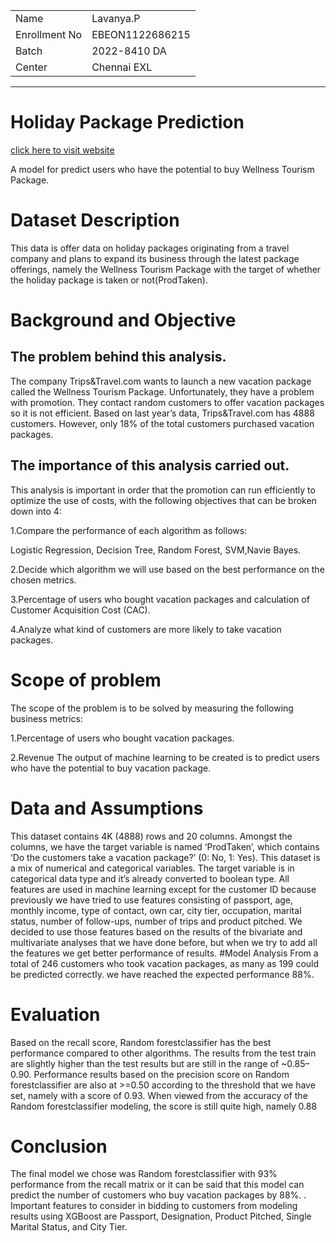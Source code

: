 <table align="center">
  <tr>
    <td>Name</td>
    <td>Lavanya.P</td>
  </tr>
  <tr>
    <td>Enrollment No</td>
    <td>EBEON1122686215</td>
  </tr>
  <tr>
    <td>Batch</td>
    <td>2022-8410 DA</td>
  </tr>
  <tr>
    <td>Center</td>
    <td>Chennai EXL</td>
  </tr>
 </table>
 <hr>
<h1 align="left">Holiday Package Prediction</h1>
<p align=left>
  <a href="https://github.com/lava0212/Edubridge_Exl_DA_Project/">click here to visit website</a>
</p>
  
A model for predict users who have the potential to buy Wellness Tourism Package.
  
# Dataset Description
This data is offer data on holiday packages originating from a travel company and plans to expand its business through the latest package offerings, namely the Wellness Tourism Package with the target of whether the holiday package is taken or not(ProdTaken).
# Background and Objective
## The problem behind this analysis.
The company Trips&Travel.com wants to launch a new vacation package called the Wellness Tourism Package. Unfortunately, they have a problem with promotion. They contact random customers to offer vacation packages so it is not efficient. Based on last year’s data, Trips&Travel.com has 4888 customers. However, only 18% of the total customers purchased vacation packages.
## The importance of this analysis carried out.
This analysis is important in order that the promotion can run efficiently to optimize the use of costs, with the following objectives that can be broken down into 4:

1.Compare the performance of each algorithm as follows:

Logistic Regression, Decision Tree, Random Forest, SVM,Navie Bayes.

2.Decide which algorithm we will use based on the best performance on the chosen metrics.

3.Percentage of users who bought vacation packages and calculation of Customer Acquisition Cost (CAC).

4.Analyze what kind of customers are more likely to take vacation packages.‍
# Scope of problem
The scope of the problem is to be solved by measuring the following business metrics:

1.Percentage of users who bought vacation packages.

2.Revenue The output of machine learning to be created is to predict users who have the potential to buy vacation package.
# Data and Assumptions‍
This dataset contains 4K (4888) rows and 20 columns. Amongst the columns, we have the target variable is named ‘ProdTaken’, which contains ‘Do the customers take a vacation package?’ (0: No, 1: Yes). This dataset is a mix of numerical and categorical variables. The target variable is in categorical data type and it’s already converted to boolean type. All features are used in machine learning except for the customer ID because previously we have tried to use features consisting of passport, age, monthly income, type of contact, own car, city tier, occupation, marital status, number of follow-ups, number of trips and product pitched. We decided to use those features based on the results of the bivariate and multivariate analyses that we have done before, but when we try to add all the features we get better performance of results.
#Model Analysis
From a total of 246 customers who took vacation packages, as many as 199 could be predicted correctly. we have reached the expected performance 88%.
# Evaluation
Based on the recall score, Random forestclassifier has the best performance compared to other algorithms. The results from the test train are slightly higher than the test results but are still in the range of ~0.85–0.90.
Performance results based on the precision score on Random forestclassifier are also at >=0.50 according to the threshold that we have set, namely with a score of 0.93.
When viewed from the accuracy of the Random forestclassifier modeling, the score is still quite high, namely 0.88
# Conclusion
The final model we chose was Random forestclassifier with 93% performance from the recall matrix or it can be said that this model can predict the number of customers who buy vacation packages by 88%. . Important features to consider in bidding to customers from modeling results using XGBoost are Passport, Designation, Product Pitched, Single Marital Status, and City Tier.


